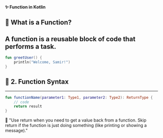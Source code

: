 **✨ Function in Kotlin**

## 🔹 What is a Function?
A function is a reusable block of code that performs a task.
---
```kotlin
fun greetUser() {
    println("Welcome, Samir!")
}
```

## 🔹 2. Function Syntax
---
```kotlin
fun functionName(parameter1: Type1, parameter2: Type2): ReturnType {
    // code
    return result
}
```
💬 "Use return when you need to get a value back from a function.
Skip return if the function is just doing something (like printing or showing a message)."
